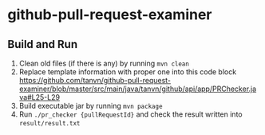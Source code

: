 # github-pull-request-examiner

## Build and Run

1. Clean old files (if there is any) by running `mvn clean`
2. Replace template information with proper one into this code block https://github.com/tanvn/github-pull-request-examiner/blob/master/src/main/java/tanvn/github/api/app/PRChecker.java#L25-L29
3. Build executable jar by running `mvn package`
4. Run `./pr_checker {pullRequestId}` and check the result written into `result/result.txt`
